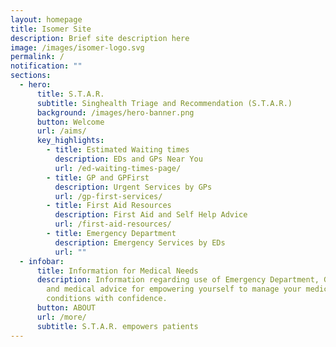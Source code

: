 ```yaml
---
layout: homepage
title: Isomer Site
description: Brief site description here
image: /images/isomer-logo.svg
permalink: /
notification: ""
sections:
  - hero:
      title: S.T.A.R.
      subtitle: Singhealth Triage and Recommendation (S.T.A.R.)
      background: /images/hero-banner.png
      button: Welcome
      url: /aims/
      key_highlights:
        - title: Estimated Waiting times
          description: EDs and GPs Near You
          url: /ed-waiting-times-page/
        - title: GP and GPFirst
          description: Urgent Services by GPs
          url: /gp-first-services/
        - title: First Aid Resources
          description: First Aid and Self Help Advice
          url: /first-aid-resources/
        - title: Emergency Department
          description: Emergency Services by EDs
          url: ""
  - infobar:
      title: Information for Medical Needs
      description: Information regarding use of Emergency Department, GP+, GP-First
        and medical advice for empowering yourself to manage your medical
        conditions with confidence.
      button: ABOUT
      url: /more/
      subtitle: S.T.A.R. empowers patients
---
```

